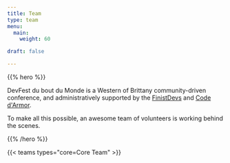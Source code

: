 ```yaml
---
title: Team
type: team
menu:
  main:
    weight: 60

draft: false

---
```


{{% hero %}}

DevFest du bout du Monde is a Western of Brittany community-driven conference, and administratively supported by the [FinistDevs](https://finistdevs.org/) and [Code d'Armor](https://codedarmor.fr).

To make all this possible, an awesome team of volunteers is working behind the scenes.

{{% /hero %}}

<!-- ... -->

{{< teams types="core=Core Team" >}}

<!-- ... -->

